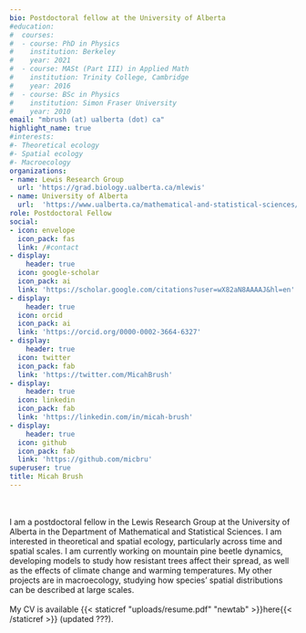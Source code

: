 ```yaml
---
bio: Postdoctoral fellow at the University of Alberta
#education:
#  courses:
#  - course: PhD in Physics
#    institution: Berkeley
#    year: 2021
#  - course: MASt (Part III) in Applied Math
#    institution: Trinity College, Cambridge
#    year: 2016
#  - course: BSc in Physics
#    institution: Simon Fraser University
#    year: 2010
email: "mbrush (at) ualberta (dot) ca"
highlight_name: true
#interests:
#- Theoretical ecology
#- Spatial ecology
#- Macroecology
organizations:
- name: Lewis Research Group
  url: 'https://grad.biology.ualberta.ca/mlewis'
- name: University of Alberta
  url:  'https://www.ualberta.ca/mathematical-and-statistical-sciences/index.html'
role: Postdoctoral Fellow
social:
- icon: envelope
  icon_pack: fas
  link: /#contact
- display:
    header: true
  icon: google-scholar
  icon_pack: ai
  link: 'https://scholar.google.com/citations?user=wX82aN8AAAAJ&hl=en'
- display:
    header: true
  icon: orcid
  icon_pack: ai
  link: 'https://orcid.org/0000-0002-3664-6327'
- display:
    header: true
  icon: twitter
  icon_pack: fab
  link: 'https://twitter.com/MicahBrush'
- display:
    header: true
  icon: linkedin
  icon_pack: fab
  link: 'https://linkedin.com/in/micah-brush'
- display:
    header: true
  icon: github
  icon_pack: fab
  link: 'https://github.com/micbru'
superuser: true
title: Micah Brush
---
```

<br>
<br>
I am a postdoctoral fellow in the Lewis Research Group at the University of Alberta in the Department of Mathematical and Statistical Sciences. I am interested in theoretical and spatial ecology, particularly across time and spatial scales. I am currently working on mountain pine beetle dynamics, developing models to study how resistant trees affect their spread, as well as the effects of climate change and warming temperatures. My other projects are in macroecology, studying how species’ spatial distributions can be described at large scales.
<br>
<br>
My CV is available {{< staticref "uploads/resume.pdf" "newtab" >}}here{{< /staticref >}} (updated ???).
